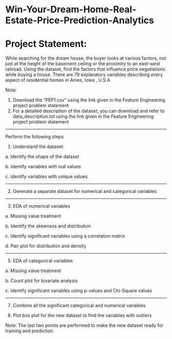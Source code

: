 # Win-Your-Dream-Home-Real-Estate-Price-Prediction-Analytics

# Project Statement:
While searching for the dream house, the buyer looks at various factors, not just at the height of the basement ceiling or the proximity to an east-west railroad.
Using the dataset, find the factors that influence price negotiations while buying a house.
There are 79 explanatory variables describing every aspect of residential homes in Ames, Iowa , U.S.A


Note: 
1)	Download the “PEP1.csv” using the link given in the Feature Engineering project problem statement
2)	For a detailed description of the dataset, you can download and refer to data_description.txt using the link given in the Feature Engineering project problem statement

--------

Perform the following steps

1. Understand the dataset:
   
a. Identify the shape of the dataset

b. Identify variables with null values

c. Identify variables with unique values

---
2.	Generate a separate dataset for numerical and categorical variables

---
3.	EDA of numerical variables
   
a.	Missing value treatment

b.	Identify the skewness and distribution

c.	Identify significant variables using a correlation matrix 

d.	Pair plot for distribution and density

---
5.	EDA of categorical variables
   
a.	Missing value treatment

b.	Count plot for bivariate analysis

c.	Identify significant variables using p-values and Chi-Square values

---
7.	Combine all the significant categorical and numerical variables
   
8.	Plot box plot for the new dataset to find the variables with outliers
   
Note: The last two points are performed to make the new dataset ready for training and prediction.
